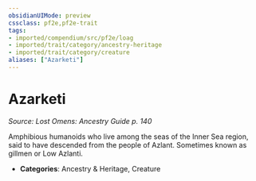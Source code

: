 ```yaml
---
obsidianUIMode: preview
cssclass: pf2e,pf2e-trait
tags:
- imported/compendium/src/pf2e/loag
- imported/trait/category/ancestry-heritage
- imported/trait/category/creature
aliases: ["Azarketi"]
---
```

# Azarketi  
*Source: Lost Omens: Ancestry Guide p. 140*  

Amphibious humanoids who live among the seas of the Inner Sea region, said to have descended from the people of Azlant. Sometimes known as gillmen or Low Azlanti.

- **Categories**: Ancestry & Heritage, Creature
